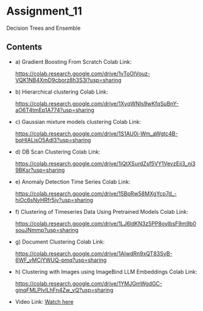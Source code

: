 # Assignment_11

Decision Trees and Ensemble 

## Contents


- a) Gradient Boosting From Scratch Colab Link:

  https://colab.research.google.com/drive/1vToOlVouz-VQK1NB4XmD9cborz8h3S3l?usp=sharing

- b) Hierarchical clustering Colab Link:

   https://colab.research.google.com/drive/1XyqWNIs9wKfqSuBnY-aO6T4tmEp1A774?usp=sharing

- c) Gaussian mixture models clustering Colab Link:

   https://colab.research.google.com/drive/1S1AU0i-Wm_aWgtc4B-bqHIALjsO5Adl3?usp=sharing

 - d) DB Scan Clustering Colab Link:

   https://colab.research.google.com/drive/1iQtXSurdZsf5VY1VevzEii3_ni39BKsr?usp=sharing

- e) Anomaly Detection Time Series Colab Link:

   https://colab.research.google.com/drive/15BpRw58MXgYcp7d_-hiOc6sNyHRfr5jv?usp=sharing
  
- f) Clustering of Timeseries Data Using Pretrained Models Colab Link:
  
  https://colab.research.google.com/drive/1LJ6ldKN3z5PP8oyIbsF9m9b0souJNmmp?usp=sharing

- g) Document Clustering Colab Link:
  
  https://colab.research.google.com/drive/1AIwdRn9xQT83SyB-6WF_vMCjYWUQ-pmq?usp=sharing

- h) Clustering with Images using ImageBind LLM Embeddings Colab Link:
  
  https://colab.research.google.com/drive/1YMJGmWgdGC-ginqFMLPIvILhFn4Zw_vQ?usp=sharing

- Video Link:  [Watch here](https://youtu.be/XvtW7Znyjbk)
